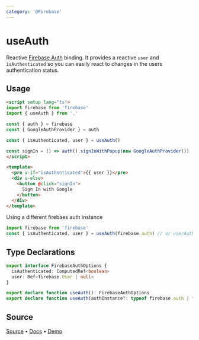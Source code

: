 ```yaml
---
category: '@Firebase'
---
```


# useAuth

Reactive [Firebase Auth](https://firebase.google.com/docs/auth) binding. It provides a reactive `user` and `isAuthenticated` so you
can easily react to changes in the users authentication status. 

## Usage

```html
<script setup lang="ts">
import firebase from 'firebase'
import { useAuth } from '.'

const { auth } = firebase
const { GoogleAuthProvider } = auth

const { isAuthenticated, user } = useAuth()

const signIn = () => auth().signInWithPopup(new GoogleAuthProvider())
</script>

<template>
  <pre v-if="isAuthenticated">{{ user }}</pre>
  <div v-else>
    <button @click="signIn">
      Sign In with Google
    </button>
  </div>
</template>
```

Using a different firebaes auth instance
```ts
import firebase from 'firebase'
const { isAuthenticated, user } = useAuth(firebase.auth) // or userAuth(firebase.auth())
```

<!--FOOTER_STARTS-->
## Type Declarations
```ts
export interface FirebaseAuthOptions {
  isAuthenticated: ComputedRef<boolean>
  user: Ref<firebase.User | null>
}

export declare function useAuth(): FirebaseAuthOptions
export declare function useAuth(authInstance?: typeof firebase.auth | firebase.auth.Auth): FirebaseAuthOptions
```

## Source

[Source](https://github.com/vueuse/vueuse/blob/master/packages/firebase/useAuth/index.ts) • [Docs](https://github.com/vueuse/vueuse/blob/master/packages/firebase/useAuth/index.md) • [Demo](https://github.com/vueuse/vueuse/blob/master/packages/firebase/useAuth/demo.vue)

<!--FOOTER_ENDS-->

